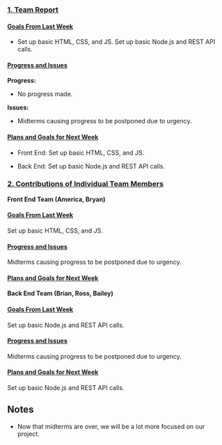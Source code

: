 ### <ins>1. Team Report</ins>

#### <ins>Goals From Last Week</ins>

* Set up basic HTML, CSS, and JS. Set up basic Node.js and REST API calls.

#### <ins>Progress and Issues</ins>
**Progress:**
  - No progress made.

**Issues:**
  - Midterms causing progress to be postponed due to urgency.

#### <ins>Plans and Goals for Next Week</ins>

  - Front End: Set up basic HTML, CSS, and JS. 
  
  - Back End: Set up basic Node.js and REST API calls.
    

### <ins>2. Contributions of Individual Team Members</ins>


**Front End Team (America, Bryan)**
#### <ins>Goals From Last Week</ins>
Set up basic HTML, CSS, and JS. 
#### <ins>Progress and Issues</ins>
Midterms causing progress to be postponed due to urgency.
#### <ins>Plans and Goals for Next Week</ins>



**Back End Team (Brian, Ross, Bailey)**
#### <ins>Goals From Last Week</ins>
Set up basic Node.js and REST API calls.
#### <ins>Progress and Issues</ins>
Midterms causing progress to be postponed due to urgency.
#### <ins>Plans and Goals for Next Week</ins>
Set up basic Node.js and REST API calls.




## Notes
  - Now that midterms are over, we will be a lot more focused on our project.

